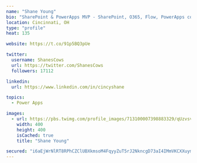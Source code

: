 ```yaml
---
name: "Shane Young"
bio: "SharePoint & PowerApps MVP - SharePoint, O365, Flow, PowerApps consulting? @PowerApps911 | Pure Snark? You found it."
location: Cincinnati, OH
type: "profile"
heat: 135

website: https://t.co/91p5BQ3pUe

twitter:
  username: ShanesCows
  url: https://twitter.com/ShanesCows
  followers: 17112

linkedin:
  url: https://www.linkedin.com/in/cincyshane

topics:
  - Power Apps

images:
  - url: https://pbs.twimg.com/profile_images/713100007398883329/qUzvsvQ3_400x400.jpg
    width: 400
    height: 400
    isCached: true
    title: "Shane Young"

secured: "i6aEjWrNlRT8RPhCZClUBXkmsoM4FqyyZuT5rJ2NkncgD73aI4IMmVKCXXuymyKzJcvYeeACrDd/69WqnUBjeiZ2iL7Z5aWizfi8vger6+60Lv51ZGVn2YIRznL48auiEFzqdU8iXXj6dOkHARkX3FBGxVQWU5I80m09XF6uoced8b2zpGFbfDS7NIq2YnOr/SnXnSfCweFJfvO9YGhbDTb15TJ6JUfCUE2knDea3VVxKpFhMZss/kdDYeEjI6arH+3sQsj7dE6R+QuBO4ogWlGTc/dAiT/JKdElo3uWYdfhxCOo73v/8hnjfRY5k/n8/KHwYQL73ttoq1ywpeeNl1z6B1HPS/YCpUtKQFezgGCAnoc71E2jOcWhH4qNU4Bpe4iXv0+p1LjhLkJg5O+Nqd397ntvPxOKyL1tTj/X2/g=;XE7tQJXmzAGIMpMk5vJ1uA=="
---
```


